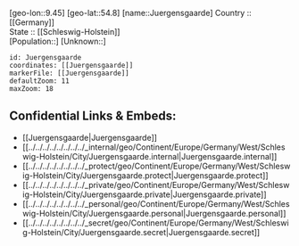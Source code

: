 ﻿---
location: [54.8,9.45] 
mapzoom: [7,12] 
mapmarker: city 
type: City
tags:
- geo/City


SpocWebEntityId: 31232
isDeleted: false
confidential: public

---
[geo-lon::9.45] 
[geo-lat::54.8] 
[name::Juergensgaarde] 
Country :: [[Germany]]  
State :: [[Schleswig-Holstein]]  
[Population::] 
[Unknown::] 


```leaflet
id: Juergensgaarde
coordinates: [[Juergensgaarde]] 
markerFile: [[Juergensgaarde]] 
defaultZoom: 11 
maxZoom: 18
```


## Confidential Links & Embeds: 
- [[Juergensgaarde|Juergensgaarde]]  
- [[../../../../../../../../_internal/geo/Continent/Europe/Germany/West/Schleswig-Holstein/City/Juergensgaarde.internal|Juergensgaarde.internal]] 
- [[../../../../../../../../_protect/geo/Continent/Europe/Germany/West/Schleswig-Holstein/City/Juergensgaarde.protect|Juergensgaarde.protect]] 
- [[../../../../../../../../_private/geo/Continent/Europe/Germany/West/Schleswig-Holstein/City/Juergensgaarde.private|Juergensgaarde.private]] 
- [[../../../../../../../../_personal/geo/Continent/Europe/Germany/West/Schleswig-Holstein/City/Juergensgaarde.personal|Juergensgaarde.personal]] 
- [[../../../../../../../../_secret/geo/Continent/Europe/Germany/West/Schleswig-Holstein/City/Juergensgaarde.secret|Juergensgaarde.secret]] 
